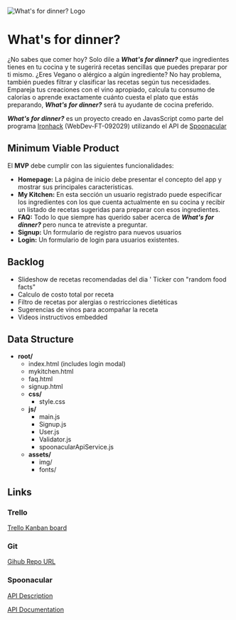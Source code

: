 ![What's for dinner? Logo](http://appstic.net/assets/img/logox150.png?raw=true)

# What's for dinner?

¿No sabes que comer hoy? Solo dile a ***What's for dinner?*** que ingredientes tienes en tu cocina y te sugerirá recetas sencillas que puedes preparar por ti mismo. ¿Eres Vegano o alérgico a algún ingrediente? No hay problema, también puedes filtrar y clasificar las recetas según tus necesidades. Empareja tus creaciones con el vino apropiado, calcula tu consumo de calorías o aprende exactamente cuánto cuesta el plato que estás preparando, ***What's for dinner?*** será tu ayudante de cocina preferido.

***What's for dinner?*** es un proyecto creado en JavasScript como parte del programa [Ironhack](https://www.ironhack.com/) (WebDev-FT-092029) utilizando el API de [Spoonacular](https://spoonacular.com/)

## Minimum Viable Product

El __MVP__ debe cumplir con las siguientes funcionalidades:

- __Homepage:__ La página de inicio debe presentar el concepto del app y mostrar sus principales caracteristicas.
- __My Kitchen:__ En esta sección un usuario registrado puede especificar los ingredientes con los que cuenta actualmente en su cocina y recibir un listado de recetas sugeridas para preparar con esos ingredientes.
- __FAQ:__ Todo lo que siempre has querido saber acerca de ***What's for dinner?*** pero nunca te atreviste a preguntar.
- __Signup:__ Un formulario de registro para nuevos usuarios
- __Login:__ Un formulario de login para usuarios existentes.

## Backlog ##

- Slideshow de recetas recomendadas del dia
' Ticker con "random food facts"
- Calculo de costo total por receta
- Filtro de recetas por alergias o restricciones dietéticas
- Sugerencias de vinos para acompañar la receta
- Videos instructivos embedded

## Data Structure ##
- **root/**
     - index.html (includes login modal)
     - mykitchen.html
     - faq.html
     - signup.html
     - **css/**
          - style.css
     - **js/**
          - main.js
          - Signup.js
          - User.js
          - Validator.js
          - spoonacularApiService.js
     - **assets/**
          - img/
          - fonts/

## Links

### Trello
[Trello Kanban board](https://trello.com/b/l3BabwRN/whats-for-dinner)

### Git
[Gihub Repo URL](https://github.com/fx2000/whats-for-dinner)

### Spoonacular
[API Description](https://spoonacular.com/application/frontend/downloads/spoonacular-api-slides.pdf)

[API Documentation](https://spoonacular.com/food-api/docs)
